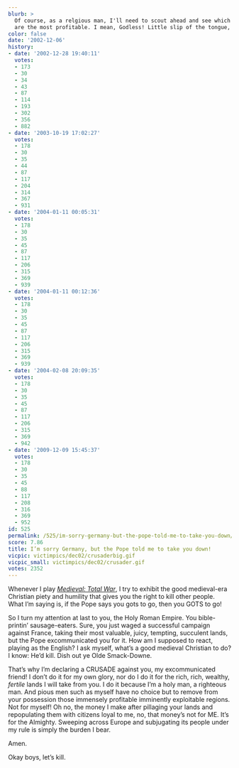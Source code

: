 ```yaml
---
blurb: >
  Of course, as a relgious man, I'll need to scout ahead and see which of your provinces
  are the most profitable. I mean, Godless! Little slip of the tongue, there.
color: false
date: '2002-12-06'
history:
- date: '2002-12-28 19:40:11'
  votes:
  - 173
  - 30
  - 34
  - 43
  - 87
  - 114
  - 193
  - 302
  - 356
  - 882
- date: '2003-10-19 17:02:27'
  votes:
  - 178
  - 30
  - 35
  - 44
  - 87
  - 117
  - 204
  - 314
  - 367
  - 931
- date: '2004-01-11 00:05:31'
  votes:
  - 178
  - 30
  - 35
  - 45
  - 87
  - 117
  - 206
  - 315
  - 369
  - 939
- date: '2004-01-11 00:12:36'
  votes:
  - 178
  - 30
  - 35
  - 45
  - 87
  - 117
  - 206
  - 315
  - 369
  - 939
- date: '2004-02-08 20:09:35'
  votes:
  - 178
  - 30
  - 35
  - 45
  - 87
  - 117
  - 206
  - 315
  - 369
  - 942
- date: '2009-12-09 15:45:37'
  votes:
  - 178
  - 30
  - 35
  - 45
  - 88
  - 117
  - 208
  - 316
  - 369
  - 952
id: 525
permalink: /525/im-sorry-germany-but-the-pope-told-me-to-take-you-down/
score: 7.86
title: I’m sorry Germany, but the Pope told me to take you down!
vicpic: victimpics/dec02/crusaderbig.gif
vicpic_small: victimpics/dec02/crusader.gif
votes: 2352
---
```


Whenever I play [*Medieval: Total
War*](http://web.archive.org/web/20021206000000/http://gamespy.com/fargo/december02/medieval/),
I try to exhibit the good medieval-era Christian piety and humility that
gives you the right to kill other people. What I’m saying is, if the
Pope says you gots to go, then you GOTS to go!

So I turn my attention at last to you, the Holy Roman Empire. You
bible-printin’ sausage-eaters. Sure, you just waged a successful
campaign against France, taking their most valuable, juicy, tempting,
succulent lands, but the Pope excommunicated you for it. How am I
supposed to react, playing as the English? I ask myself, what’s a good
medieval Christian to do? I know: He’d kill. Dish out ye Olde
Smack-Downe.

That’s why I’m declaring a CRUSADE against you, my excommunicated
friend! I don’t do it for my own glory, nor do I do it for the rich,
rich, wealthy, *fertile* lands I will take from you. I do it because I’m
a holy man, a righteous man. And pious men such as myself have no choice
but to remove from your possession those immensely profitable imminently
exploitable regions. Not for myself! Oh no, the money I make after
pillaging your lands and repopulating them with citizens loyal to me,
no, that money’s not for ME. It’s for the Almighty. Sweeping across
Europe and subjugating its people under my rule is simply the burden I
bear.

Amen.

Okay boys, let’s kill.